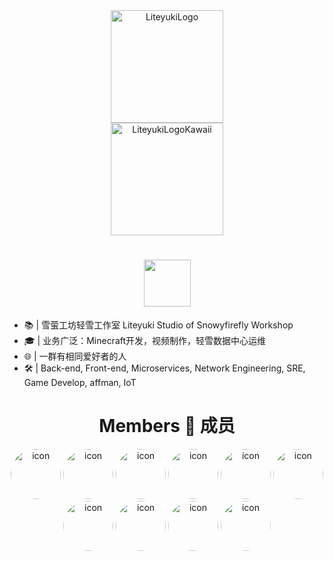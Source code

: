 
<div align="center">
  <img src="https://cdn.liteyuki.icu/static/img/liteyuki_icon_640.png" width="180" height="180" alt="LiteyukiLogo">
  <br>
  <img src="https://cdn.liteyuki.icu/static/svg/lylogo-full.svg" height="180" alt="LiteyukiLogoKawaii">
  <h1><img src="https://readme-typing-svg.herokuapp.com?font=&pause=1000&color=445d69&random=false&width=435&lines=Hi%2C+This+is+LiteyukiStudio" height="75px"/></h1>
</div>

- 📚 | 雪萤工坊轻雪工作室 Liteyuki Studio of Snowyfirefly Workshop
- 🎓 | 业务广泛：Minecraft开发，视频制作，轻雪数据中心运维
- 🌐 | 一群有相同爱好者的人
- 🛠️ | Back-end, Front-end, Microservices, Network Engineering, SRE, Game Develop, affman, IoT

<div align="center">
  <h1>Members 👤 成员</h1>
  <p align="center">
    <img src="https://github.com/snowykami.png" weight="80px" height="80px" alt="icon" style="border-radius: 50%;">
    <img src="https://github.com/Asankilp.png" weight="80px" height="80px" alt="icon" style="border-radius: 50%;">
    <img src="https://github.com/EillesWan.png" weight="80px" height="80px" alt="icon" style="border-radius: 50%;">
    <img src="https://github.com/ElapsingDreams.png" weight="80px" height="80px" alt="icon" style="border-radius: 50%;">
    <img src="https://github.com/HornCopper.png" weight="80px" height="80px" alt="icon" style="border-radius: 50%;">
    <img src="https://github.com/LuoChenXil.png" weight="80px" height="80px" alt="icon" style="border-radius: 50%;">
    <img src="https://github.com/Miracle200606.png" weight="80px" height="80px" alt="icon" style="border-radius: 50%;">
    <img src="https://github.com/MoeSnowyFox.png" weight="80px" height="80px" alt="icon" style="border-radius: 50%;">
    <img src="https://github.com/Nanaloveyuki.png" weight="80px" height="80px" alt="icon" style="border-radius: 50%;">
    <img src="https://github.com/yuhan2680.png" weight="80px" height="80px" alt="icon" style="border-radius: 50%;">
  </p>
</div>
